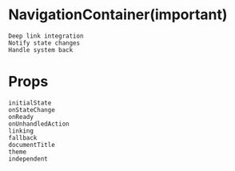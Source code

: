 # NavigationContainer(important)

    Deep link integration
    Notify state changes
    Handle system back

# Props

    initialState
    onStateChange
    onReady
    onUnhandledAction
    linking
    fallback
    documentTitle
    theme
    independent
